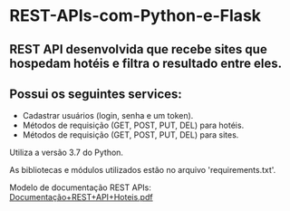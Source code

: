 # REST-APIs-com-Python-e-Flask

## REST API desenvolvida que recebe sites que hospedam hotéis e filtra o resultado entre eles.

## Possui os seguintes services:
+ Cadastrar usuários (login, senha e um token).
+ Métodos de requisição (GET, POST, PUT, DEL) para hotéis.
+ Métodos de requisição (GET, POST, PUT, DEL) para sites.

Utiliza a versão 3.7 do Python.

As bibliotecas e módulos utilizados estão no arquivo 'requirements.txt'.

Modelo de documentação REST APIs: [Documentação+REST+API+Hoteis.pdf](https://github.com/gabrielmana6/REST-APIs-com-Python-e-Flask/files/8847034/Documentacao%2BREST%2BAPI%2BHoteis.pdf)
